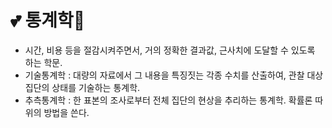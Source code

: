 # :two_hearts: 통계학:revolving_hearts:

- 시간, 비용 등을 절감시켜주면서, 거의 정확한 결과값, 근사치에 도달할 수 있도록 하는 학문. 
- 기술통계학 : 대량의 자료에서 그 내용을 특징짓는 각종 수치를 산출하여, 관찰 대상 집단의 상태를 기술하는 통계학.
- 추측통계학 :  한 표본의 조사로부터 전체 집단의 현상을 추리하는 통계학. 확률론 따위의 방법을 쓴다.


